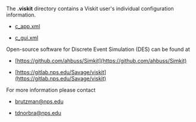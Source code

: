 The **.viskit** directory contains a Viskit user's individual configuration information.

* [c_app.xml](c_app.xml)

* [c_gui.xml](c_gui.xml)

Open-source software for Discrete Event Simulation (DES) can be found at

* [https://github.com/ahbuss/Simkit](https://github.com/ahbuss/Simkit)

* [https://gitlab.nps.edu/Savage/viskit](https://gitlab.nps.edu/Savage/viskit)

For more information please contact

* [brutzman@nps.edu](mailto:brutzman%nps.edu?subject=viskit%20inquiry)

* [tdnorbra@nps.edu](mailto:tdnorbra@nps.edu?subject=viskit%20inquiry)
